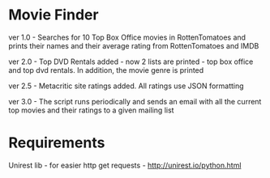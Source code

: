 # Movie Finder

ver 1.0 - Searches for 10 Top Box Office movies in RottenTomatoes and prints their names and their average rating from 
          RottenTomatoes and IMDB
          
ver 2.0 - Top DVD Rentals added - now 2 lists are printed - top box office and top dvd rentals. In addition, the movie 
          genre is printed
          
ver 2.5 - Metacritic site ratings added. All ratings use JSON formatting
          
ver 3.0 - The script runs periodically and sends an email with all the current top movies and their ratings to a given mailing list          


# Requirements
Unirest lib - for easier http get requests - http://unirest.io/python.html
